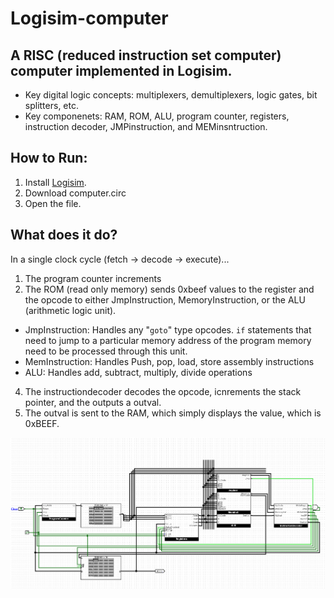 # Logisim-computer
## A RISC (reduced instruction set computer) computer implemented in Logisim.
- Key digital logic concepts: multiplexers, demultiplexers, logic gates, bit splitters, etc. 
- Key componenets: RAM, ROM, ALU, program counter, registers, instruction decoder, JMPinstruction, and MEMinsntruction.  
## How to Run:
1. Install [Logisim](https://github.com/logisim-evolution/logisim-evolution#download). 
2. Download computer.circ
3. Open the file. 
 
## What does it do?
In a single clock cycle (fetch -> decode -> execute)...
1. The program counter increments
2. The ROM (read only memory) sends 0xbeef values to the register and the opcode to either JmpInstruction, MemoryInstruction, or the ALU (arithmetic logic unit). 
- JmpInstruction: Handles any "``goto``" type opcodes. ``if`` statements that need to jump to a particular memory address of the program memory need to be processed through this unit. 
- MemInstruction: Handles Push, pop, load, store assembly instructions
- ALU: Handles add, subtract, multiply, divide operations
4. The instructiondecoder decodes the opcode, icnrements the stack pointer, and the outputs a outval.
5. The outval is sent to the RAM, which simply displays the value, which is 0xBEEF. 

![alt text](Capture.png "Title")
